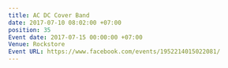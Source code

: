 ```yaml
---
title: AC DC Cover Band
date: 2017-07-10 08:02:00 +07:00
position: 35
Event date: 2017-07-15 00:00:00 +07:00
Venue: Rockstore
Event URL: https://www.facebook.com/events/1952214015022081/
---
```


